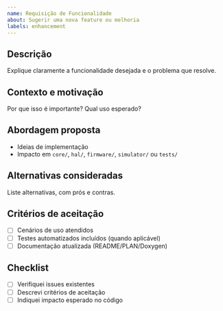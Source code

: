 ```yaml
---
name: Requisição de Funcionalidade
about: Sugerir uma nova feature ou melhoria
labels: enhancement
---
```


## Descrição
Explique claramente a funcionalidade desejada e o problema que resolve.

## Contexto e motivação
Por que isso é importante? Qual uso esperado?

## Abordagem proposta
- Ideias de implementação
- Impacto em `core/`, `hal/`, `firmware/`, `simulator/` ou `tests/`

## Alternativas consideradas
Liste alternativas, com prós e contras.

## Critérios de aceitação
- [ ] Cenários de uso atendidos
- [ ] Testes automatizados incluídos (quando aplicável)
- [ ] Documentação atualizada (README/PLAN/Doxygen)

## Checklist
- [ ] Verifiquei issues existentes
- [ ] Descrevi critérios de aceitação
- [ ] Indiquei impacto esperado no código
